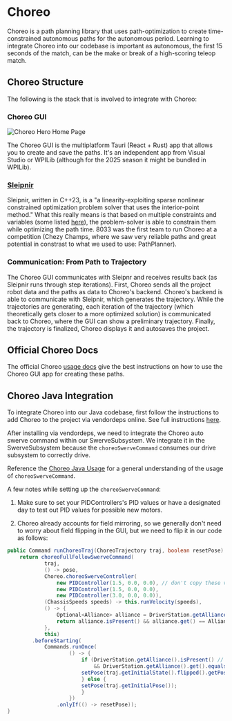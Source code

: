 # Choreo

Choreo is a path planning library that uses path-optimization to create time-constrained autonomous paths for the autonomous period. Learning to integrate Choreo into our codebase is important as autonomous, the first 15 seconds of the match, can be the make or break of a high-scoring teleop match.

## Choreo Structure

The following is the stack that is involved to integrate with Choreo:

### Choreo GUI

![Choreo Hero Home Page](/Assets/choreo-hero.png)

The Choreo GUI is the multiplatform Tauri (React + Rust) app that allows you to create and save the paths. It's an independent app from Visual Studio or WPILib (although for the 2025 season it might be bundled in WPILib).

### [Sleipnir](https://github.com/SleipnirGroup/Sleipnir)

Sleipnir, written in C++23, is a "a linearity-exploiting sparse nonlinear constrained optimization problem solver that uses the interior-point method." What this really means is that based on multiple constraints and variables (some listed [here](https://sleipnirgroup.github.io/Choreo/document-settings/robot-configuration/)), the problem-solver is able to constrain them while optimizing the path time. 8033 was the first team to run Choreo at a competition (Chezy Champs, where we saw very reliable paths and great potential in constrast to what we used to use: PathPlanner). 

### Communication: From Path to Trajectory

The Choreo GUI communicates with Sleipnr and receives results back (as Sleipnir runs through step iterations). First, Choreo sends all the project robot data and the paths as data to Choreo's backend. Choreo's backend is able to communicate with Sleipnir, which generates the trajectory. While the trajectories are generating, each iteration of the trajectory (which theoretically gets closer to a more optimized solution) is communicated back to Choreo, where the GUI can show a preliminary trajectory. Finally, the trajectory is finalized, Choreo displays it and autosaves the project. 

## Official Choreo Docs

The official Choreo [usage docs](https://sleipnirgroup.github.io/Choreo/usage/editing-paths/) give the best instructions on how to use the Choreo GUI app for creating these paths.


## Choreo Java Integration

To integrate Choreo into our Java codebase, first follow the instructions to add Choreo to the project via vendordeps online. See full instructions [here](https://sleipnirgroup.github.io/Choreo/choreolib/installation/).

After installing via vendordeps, we need to integrate the Choreo auto swerve command within our SwerveSubsystem. We integrate it in the SwerveSubsystem because the `choreoSwerveCommand` consumes our drive subsystem to correctly drive. 

Reference the [Choreo Java Usage](https://sleipnirgroup.github.io/Choreo/choreolib/usage/) for a general understanding of the usage of `choreoSwerveCommand`.

A few notes while setting up the `choreoSwerveCommand`:
1. Make sure to set your PIDControllers's PID values or have a designated day to test out PID values for possible new motors.

2. Choreo already accounts for field mirroring, so we generally don't need to worry about field flipping in the GUI, but we need to flip it in our code as follows:

```java
public Command runChoreoTraj(ChoreoTrajectory traj, boolean resetPose) {
    return choreoFullFollowSwerveCommand(
            traj,
            () -> pose,
            Choreo.choreoSwerveController(
                new PIDController(1.5, 0.0, 0.0), // don't copy these values, test these on your own. These values didn't work perfectly for our season.
                new PIDController(1.5, 0.0, 0.0),
                new PIDController(3.0, 0.0, 0.0)),
            (ChassisSpeeds speeds) -> this.runVelocity(speeds),
            () -> {
                Optional<Alliance> alliance = DriverStation.getAlliance();
                return alliance.isPresent() && alliance.get() == Alliance.Red;
            },
            this)
        .beforeStarting(
            Commands.runOnce(
                    () -> {
                        if (DriverStation.getAlliance().isPresent() // Checking if the `DriverStation` before accessing (with `get()`) so we don't need to handle possible Exceptions back up the stack (where `runChoreoTraj` is called).
                            && DriverStation.getAlliance().get().equals(Alliance.Red)) {
                        setPose(traj.getInitialState().flipped().getPose());
                        } else {
                        setPose(traj.getInitialPose());
                        }
                    })
                .onlyIf(() -> resetPose));
}
```
